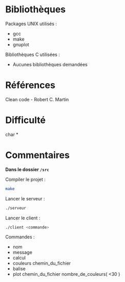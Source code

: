 # Bibliothèques
Packages UNIX utilisés :
- gcc
- make
- gnuplot

Bibliothèques C utilisées :
- Aucunes bibliothèques demandées

# Références
Clean code - Robert C. Martin

# Difficulté
char *

# Commentaires
**Dans le dossier `/src`**

Compiler le projet :
```BASH
make
```

Lancer le serveur :
```BASH
./serveur
```

Lancer le client :
```BASH
./client <commande>
```

Commandes :
- nom
- message
- calcul
- couleurs chemin_du_fichier
- balise
- plot chemin_du_fichier nombre_de_couleurs( <30 )
